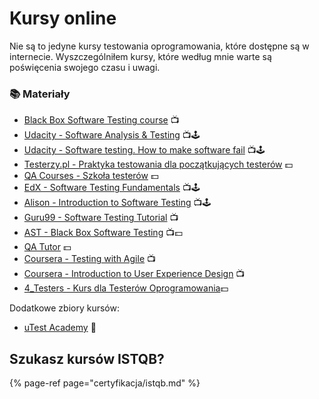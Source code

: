 # Kursy online

Nie są to jedyne kursy testowania oprogramowania, które dostępne są w internecie. Wyszczególniłem kursy, które według mnie warte są poświęcenia swojego czasu i uwagi.

### 📚 Materiały

* [Black Box Software Testing course](http://www.testingeducation.org/BBST/) 📺
* [Udacity - Software Analysis & Testing](https://eu.udacity.com/course/software-analysis-testing--ud333) 📺🕹️
* [Udacity - Software testing. How to make software fail](https://www.udacity.com/course/software-testing--cs258) 📺🕹️
* [Testerzy.pl - Praktyka testowania dla początkujących testerów](http://szkolenia.testerzy.pl/praktyka-testowania/praktyka-testowania-dla-poczatkujacych-testerow) 💵
* [QA Courses - Szkoła testerów](https://qa-courses.com/szkola-testerow/) 💵
* [EdX - Software Testing Fundamentals](https://www.edx.org/course/software-testing-fundamentals-usmx-university-maryland-university-stv1-1x) 📺🕹️
* [Alison - Introduction to Software Testing](https://alison.com/course/introduction-to-software-testing) 📺🕹️
* [Guru99 - Software Testing Tutorial](http://www.guru99.com/software-testing.html) 📺
* [AST - Black Box Software Testing](http://www.associationforsoftwaretesting.org/training/) 📺💵
* [QA Tutor](http://www.qatutor.com/) 💵
* [Coursera - Testing with Agile](https://www.coursera.org/learn/uva-darden-agile-testing) 📺
* [Coursera - Introduction to User Experience Design](https://www.coursera.org/learn/user-experience-design) 📺
* [4_Testers - Kurs dla Testerów Oprogramowania](https://4testers.pl/)💵

Dodatkowe zbiory kursów:

* [uTest Academy](https://www.utest.com/academy) 🏤

## Szukasz kursów ISTQB?

{% page-ref page="certyfikacja/istqb.md" %}

